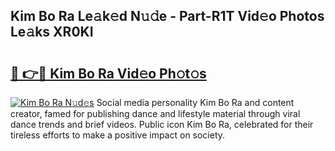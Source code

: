 ## Kim Bo Ra Le𝚊k𝚎d N𝚞𝚍e - Part-R1T Vid𝚎o Photos Le𝚊ks XR0KI

# <h2><a href="http://fbf2ly.evod.top/?m=Kim+Bo+Ra">🔗 👉🔴 Kim Bo Ra Vid𝚎o Ph𝚘t𝚘s</a></h2>

[![Kim Bo Ra N𝚞d𝚎s](https://i.imgur.com/8V9OHl7.gif)](http://fbf2ly.evod.top/?m=Kim+Bo+Ra)
Social media personality Kim Bo Ra and content creator, famed for publishing dance and lifestyle material through viral dance trends and brief videos. Public icon Kim Bo Ra, celebrated for their tireless efforts to make a positive impact on society. 
